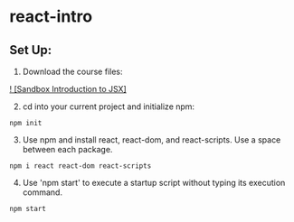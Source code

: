# react-intro

## Set Up:

1. Download the course files:

[! [Sandbox Introduction to JSX]](https://codesandbox.io/s/introduction-to-jsx-h8ub1?fontsize=14&module=/public/index.html+babeljs.io&file=/package.json)

2. cd into your current project and initialize npm:

```
npm init
```

3. Use npm and install react, react-dom, and react-scripts. Use a space between each package.

```
npm i react react-dom react-scripts
```

4. Use 'npm start' to execute a startup script without typing its execution command.

```
npm start
```
